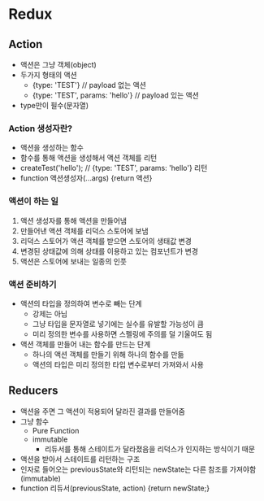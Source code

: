 # Redux

## Action

- 액션은 그냥 객체(object)
- 두가지 형태의 액션
  - {type: 'TEST'} // payload 없는 액션
  - {type: 'TEST', params: 'hello'} // payload 있는 액션
- type만이 필수(문자열)

### Action 생성자란?

- 액션을 생성하는 함수
- 함수를 통해 액션을 생성해서 액션 객체를 리턴
- createTest('hello'); // {type: 'TEST', params: 'hello'} 리턴
- function 액션생성자(...args) {return 액션}

### 액션이 하는 일

1. 액션 생성자를 통해 액션을 만들어냄
2. 만들어낸 액션 객체를 리덕스 스토어에 보냄
3. 리덕스 스토어가 액션 객체를 받으면 스토어의 생태값 변경
4. 변경된 상태값에 의해 상태를 이용하고 있는 컴포넌트가 변경
5. 액션은 스토어에 보내는 일종의 인풋

### 액션 준비하기

- 액션의 타입을 정의하여 변수로 빼는 단계
  - 강제는 아님
  - 그냥 타입을 문자열로 넣기에는 실수를 유발할 가능성이 큼
  - 미리 정의한 변수를 사용하면 스펠링에 주의를 덜 기울여도 됨
- 액션 객체를 만들어 내는 함수를 만드는 단계
  - 하나의 액션 객체를 만들기 위해 하나의 함수를 만듦
  - 액션의 타입은 미리 정의한 타입 변수로부터 가져와서 사용

## Reducers

- 액션을 주면 그 액션이 적용되어 달라진 결과를 만들어줌
- 그냥 함수
  - Pure Function
  - immutable
    - 리듀서를 통해 스테이트가 달라졌음을 리덕스가 인지하는 방식이기 때문
- 액션을 받아서 스테이트를 리턴하는 구조
- 인자로 들어오는 previousState와 리턴되는 newState는 다른 참조를 가져야함(immutable)
- function 리듀서(previousState, action) {return newState;}
